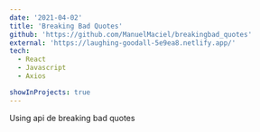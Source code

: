 ```yaml
---
date: '2021-04-02'
title: 'Breaking Bad Quotes'
github: 'https://github.com/ManuelMaciel/breakingbad_quotes'
external: 'https://laughing-goodall-5e9ea8.netlify.app/'
tech:
  - React
  - Javascript
  - Axios

showInProjects: true
---
```


Using api de breaking bad quotes